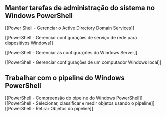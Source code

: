 ## Manter tarefas de administração do sistema no Windows PowerShell

[[Power Shell - Gerenciar o Active Directory Domain Services]]

[[PowerShell - Gerenciar configurações de serviço de rede para dispositivos Windows]]

[[PowerShell - Gerenciar as configurações do Windows Server]]

[[PowerShell - Gerenciar configurações de um computador Windows local]]

## Trabalhar com o pipeline do Windows PowerShell

[[PowerShell - Compreensão do pipeline do Windows PowerShell]]
[[PowerShell - Selecionar, classificar e medir objetos usando o pipeline]]
[[PowerShell - Retirar Objetos do pipeline]]









